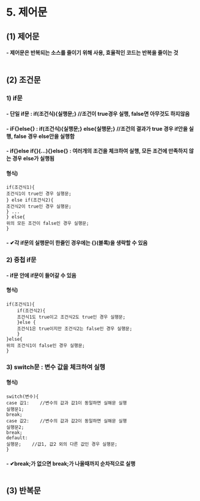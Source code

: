 # 5. 제어문
## (1) 제어문
#### - 제어문은 반복되는 소스를 줄이기 위해 사용, 효율적인 코드는 반복을 줄이는 것<br><br>
## (2) 조건문
### 1) if문
#### - 단일 if문 : if(조건식){실행문;}	//조건이 true경우 실행, false면 아무것도 하지않음
#### - iF{}else{} : if(조건식){실행문;} else{실행문;}	//조건의 결과가 true 경우 if안을 실행, false 경우 else안을 실행함
#### - if{}else if{}(...){}else{} : 여러개의 조건을 체크하여 실행, 모든 조건에 만족하지 않는 경우 else가 실행됨
#### 형식) 
	if(조건식1){
	조건식1이 true인 경우 실행문;
	} else if(조건식2){
	조건식2이 true인 경우 실행문;
	} ...
	} else{
	위의 모든 조건이 false인 경우 실행문;
	}
#### - ✔각 if문의 실행문이 한줄인 경우에는 {}(블록)을 생략할 수 있음
### 2) 중첩 if문
#### - if문 안에 if문이 들어갈 수 있음
#### 형식)
	if(조건식1){
		if(조건식2){
		조건식1도 true이고 조건식2도 true인 경우 실행문;
		}else {
		조건식1은 true이지만 조건식2는 false인 경우 실행문;
		}
	}else{
	위의 조건식1이 false인 경우 실행문;
	}
### 3) switch문 : 변수 값을 체크하여 실행
#### 형식)
	switch(변수){
	case 값1:	//변수의 값과 값1이 동일하면 실해문 실행
	실행문1;
	break;
	case 값2:	//변수의 값과 값2이 동일하면 실해문 실행
	실행문2;
	break;
	default:
	실행문;	//값1, 값2 외의 다른 값인 경우 실행문;
	}
#### - ✔break;가 없으면 break;가 나올때까지 순차적으로 실행 <br><br>

## (3) 반복문


